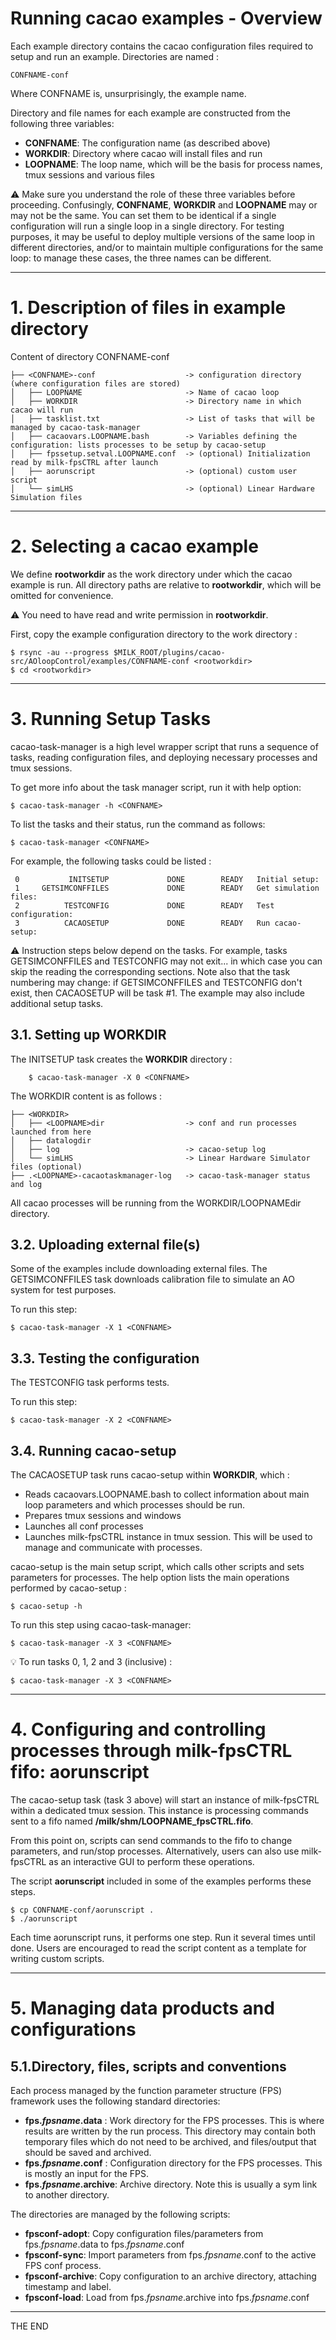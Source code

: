 # Running cacao examples - Overview

Each example directory contains the cacao configuration files required to setup and run an example. Directories are named :

	CONFNAME-conf

Where CONFNAME is, unsurprisingly, the example name.

Directory and file names for each example are constructed from the following three variables:

- **CONFNAME**: The configuration name (as described above)
- **WORKDIR**: Directory where cacao will install files and run
- **LOOPNAME**: The loop name, which will be the basis for process names, tmux sessions and various files

:warning: Make sure you understand the role of these three variables before proceeding. Confusingly, **CONFNAME**, **WORKDIR** and **LOOPNAME** may or may not be the same. You can set them to be identical if a single configuration will run a single loop in a single directory. For testing purposes, it may be useful to deploy multiple versions of the same loop in different directories, and/or to maintain multiple configurations for the same loop: to manage these cases, the three names can be different.

---

# 1. Description of files in example directory

Content of directory CONFNAME-conf

~~~
├── <CONFNAME>-conf                    -> configuration directory (where configuration files are stored)
│   ├── LOOPNAME                       -> Name of cacao loop
│   ├── WORKDIR                        -> Directory name in which cacao will run
│   ├── tasklist.txt                   -> List of tasks that will be managed by cacao-task-manager
│   ├── cacaovars.LOOPNAME.bash        -> Variables defining the configuration: lists processes to be setup by cacao-setup
│   ├── fpssetup.setval.LOOPNAME.conf  -> (optional) Initialization read by milk-fpsCTRL after launch
│   ├── aorunscript                    -> (optional) custom user script
│   └── simLHS                         -> (optional) Linear Hardware Simulation files
~~~


---

# 2. Selecting a cacao example

We define **rootworkdir** as the work directory under which the cacao example is run. All directory paths are relative to **rootworkdir**, which will be omitted for convenience.

:warning: You need to have read and write permission in **rootworkdir**.

First, copy the example configuration directory to the work directory :

    $ rsync -au --progress $MILK_ROOT/plugins/cacao-src/AOloopControl/examples/CONFNAME-conf <rootworkdir>
    $ cd <rootworkdir>


---

# 3. Running Setup Tasks

cacao-task-manager is a high level wrapper script that runs a sequence of tasks, reading configuration files, and deploying necessary processes and tmux sessions.

To get more info about the task manager script, run it with help option:

    $ cacao-task-manager -h <CONFNAME>


To list the tasks and their status, run the command as follows:

    $ cacao-task-manager <CONFNAME>

For example, the following tasks could be listed :

~~~
 0           INITSETUP             DONE        READY   Initial setup:
 1     GETSIMCONFFILES             DONE        READY   Get simulation files:
 2          TESTCONFIG             DONE        READY   Test configuration:
 3          CACAOSETUP             DONE        READY   Run cacao-setup:
~~~


:warning: Instruction steps below depend on the tasks. For example, tasks GETSIMCONFFILES and TESTCONFIG may not exit... in which case you can skip the reading the corresponding sections. Note also that the task numbering may change: if GETSIMCONFFILES and TESTCONFIG don't exist, then CACAOSETUP will be task #1. The example may also include additional setup tasks.

## 3.1. Setting up WORKDIR

The INITSETUP task creates the **WORKDIR** directory :

        $ cacao-task-manager -X 0 <CONFNAME>

The WORKDIR content is as follows :

~~~
├── <WORKDIR>
│   ├── <LOOPNAME>dir                  -> conf and run processes launched from here
│   ├── datalogdir
│   ├── log                            -> cacao-setup log
│   └── simLHS                         -> Linear Hardware Simulator files (optional)
├── .<LOOPNAME>-cacaotaskmanager-log   -> cacao-task-manager status and log
~~~

All cacao processes will be running from the WORKDIR/LOOPNAMEdir directory.


## 3.2. Uploading external file(s)

Some of the examples include downloading external files.
The GETSIMCONFFILES task downloads calibration file to simulate an AO system for test purposes.

To run this step:

    $ cacao-task-manager -X 1 <CONFNAME>

## 3.3. Testing the configuration

The TESTCONFIG task performs tests.

To run this step:

    $ cacao-task-manager -X 2 <CONFNAME>

## 3.4. Running cacao-setup

The CACAOSETUP task runs cacao-setup within **WORKDIR**, which :

- Reads cacaovars.LOOPNAME.bash to collect information about main loop parameters and which processes should be run.
- Prepares tmux sessions and windows
- Launches all conf processes
- Launches milk-fpsCTRL instance in tmux session. This will be used to manage and communicate with processes.


cacao-setup is the main setup script, which calls other scripts and sets parameters for processes. The help option lists the main operations performed by cacao-setup :

    $ cacao-setup -h

To run this step using cacao-task-manager:

    $ cacao-task-manager -X 3 <CONFNAME>

:bulb: To run tasks 0, 1, 2 and 3 (inclusive) :

    $ cacao-task-manager -X 3 <CONFNAME>


---


# 4. Configuring and controlling processes through milk-fpsCTRL fifo: aorunscript

The cacao-setup task (task 3 above) will start an instance of milk-fpsCTRL within a dedicated tmux session. This instance is processing commands sent to a fifo named **/milk/shm/LOOPNAME_fpsCTRL.fifo**.

From this point on, scripts can send commands to the fifo to change parameters, and run/stop processes. Alternatively, users can also use milk-fpsCTRL as an interactive GUI to perform these operations.

The script **aorunscript** included in some of the examples performs these steps.

    $ cp CONFNAME-conf/aorunscript .
    $ ./aorunscript

Each time aorunscript runs, it performs one step. Run it several times until done. Users are encouraged to read the script content as a template for writing custom scripts.



---

# 5. Managing data products and configurations


## 5.1.Directory, files, scripts and conventions

Each process managed by the function parameter structure (FPS) framework uses the following standard directories:

- **fps._fpsname_.data** : Work directory for the FPS processes. This is where results are written by the run process. This directory may contain both temporary files which do not need to be archived, and files/output that should be saved and archived.
- **fps._fpsname_.conf** : Configuration directory for the FPS processes. This is mostly an input for the FPS.
- **fps._fpsname_.archive**: Archive directory. Note this is usually a sym link to another directory.

The directories are managed by the following scripts:

- **fpsconf-adopt**: Copy configuration files/parameters from fps._fpsname_.data to fps._fpsname_.conf
- **fpsconf-sync**: Import parameters from fps._fpsname_.conf to the active FPS conf process.
- **fpsconf-archive**: Copy configuration to an archive directory, attaching timestamp and label.
- **fpsconf-load**: Load from fps._fpsname_.archive into fps._fpsname_.conf


<!--
# Notes - to be done


:construction: Everything below this point is under construction

Three directories are associated to each fps:

- datadir: where files are written, acts as a staging/working directory
- confdir: where configuration is stored. This can be automatically read/imported by other FPSs
- archivedir
These directories are set in <FPSname>.conf.datadir, <FPSname>.conf.confdir, and <FPSname>.conf.archivedir


FPS actions include:

- ADOPT   : copy from datadir to confdir
- SYNC    : load/update from confdir to FPS memory content
- ARCHIVE : copy from datadir to archive directory
- PULL    : copy from archive to datadir


Communication between FPSs can be achieved in multiple ways:

- A FPS entry can point to another FPS. This allows real-time exchange of parameter values.



After each step, to archive results:

cacao-fpsarchive

To adopt results :

cacao-fpsconfadopt
-->

---

THE END
